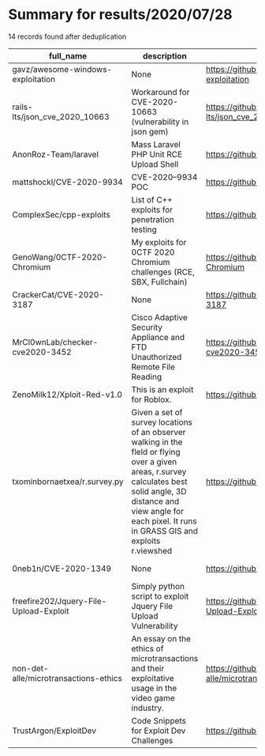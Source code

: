 
# Summary for results/2020/07/28
    
14 records found after deduplication

| full_name | description | html_url | matched_list | matched_count | pushed_at | size | stargazers_count | language | forks_count |
|----------------------------------------|---------------------------------------------------------------------------------------------------------------------------------------------------------------------------------------------------------------------------------|-----------------------------------------------------------|----------------------|-----------------|---------------------------|--------|--------------------|------------|---------------|
| gavz/awesome-windows-exploitation | None | https://github.com/gavz/awesome-windows-exploitation | ['exploit'] | 1 | 2020-07-28 15:48:06+00:00 | 16 | 13 | | 8 |
| rails-lts/json_cve_2020_10663 | Workaround for CVE-2020-10663 (vulnerability in json gem) | https://github.com/rails-lts/json_cve_2020_10663 | ['cve-2'] | 1 | 2020-07-28 08:33:04+00:00 | 9 | 3 | Ruby | 1 |
| AnonRoz-Team/laravel | Mass Laravel PHP Unit RCE Upload Shell | https://github.com/AnonRoz-Team/laravel | ['rce'] | 1 | 2020-07-28 09:21:31+00:00 | 3 | 1 | Python | 0 |
| mattshockl/CVE-2020-9934 | CVE-2020–9934 POC | https://github.com/mattshockl/CVE-2020-9934 | ['cve poc', 'cve-2'] | 2 | 2020-07-28 16:39:20+00:00 | 9 | 14 | Swift | 2 |
| ComplexSec/cpp-exploits | List of C++ exploits for penetration testing | https://github.com/ComplexSec/cpp-exploits | ['exploit'] | 1 | 2020-07-28 18:38:36+00:00 | 5 | 0 | C++ | 0 |
| GenoWang/0CTF-2020-Chromium | My exploits for 0CTF 2020 Chromium challenges (RCE, SBX, Fullchain) | https://github.com/GenoWang/0CTF-2020-Chromium | ['exploit', 'rce'] | 2 | 2020-07-28 03:53:30+00:00 | 6 | 0 | HTML | 0 |
| CrackerCat/CVE-2020-3187 | None | https://github.com/CrackerCat/CVE-2020-3187 | ['cve-2'] | 1 | 2020-07-28 01:13:49+00:00 | 4 | 0 | | 4 |
| MrCl0wnLab/checker-cve2020-3452 | Cisco Adaptive Security Appliance and FTD Unauthorized Remote File Reading | https://github.com/MrCl0wnLab/checker-cve2020-3452 | ['cve-2'] | 1 | 2020-07-28 07:18:52+00:00 | 354 | 13 | Python | 5 |
| ZenoMilk12/Xploit-Red-v1.0 | This is an exploit for Roblox. | https://github.com/ZenoMilk12/Xploit-Red-v1.0 | ['exploit'] | 1 | 2020-07-28 16:52:44+00:00 | 23 | 1 | C# | 0 |
| txominbornaetxea/r.survey.py | Given a set of survey locations of an observer walking in the fleld or flying over a given areas, r.survey calculates best solid angle, 3D distance and view angle for each pixel. It runs in GRASS GIS and exploits r.viewshed | https://github.com/txominbornaetxea/r.survey.py | ['exploit'] | 1 | 2020-07-28 11:12:02+00:00 | 49 | 0 | Python | 0 |
| 0neb1n/CVE-2020-1349 | None | https://github.com/0neb1n/CVE-2020-1349 | ['cve-2'] | 1 | 2020-07-28 13:36:41+00:00 | 795 | 12 | | 4 |
| freefire202/Jquery-File-Upload-Exploit | Simply python script to exploit Jquery File Upload Vulnerability | https://github.com/freefire202/Jquery-File-Upload-Exploit | ['exploit'] | 1 | 2020-07-28 15:37:38+00:00 | 1 | 0 | | 0 |
| non-det-alle/microtransactions-ethics | An essay on the ethics of microtransactions and their exploitative usage in the video game industry. | https://github.com/non-det-alle/microtransactions-ethics | ['exploit'] | 1 | 2020-07-28 16:25:03+00:00 | 325 | 1 | | 0 |
| TrustArgon/ExploitDev | Code Snippets for Exploit Dev Challenges | https://github.com/TrustArgon/ExploitDev | ['exploit'] | 1 | 2020-07-28 16:41:23+00:00 | 0 | 0 | | 0 |
